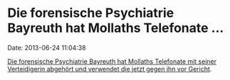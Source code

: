 Die forensische Psychiatrie Bayreuth hat Mollaths Telefonate \...
=================================================================

Date: 2013-06-24 11:04:38

[Die forensische Psychiatrie Bayreuth hat Mollaths Telefonate mit seiner
Verteidigerin abgehört und verwendet die jetzt gegen ihn vor
Gericht](http://www.heise.de/tp/blogs/8/154500).
